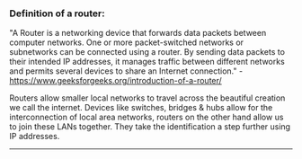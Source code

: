 ### Definition of a router:
"A Router is a networking device that forwards data packets between computer networks. One or more packet-switched networks or subnetworks can be connected using a router. By sending data packets to their intended IP addresses, it manages traffic between different networks and permits several devices to share an Internet connection." - https://www.geeksforgeeks.org/introduction-of-a-router/

Routers allow smaller local networks to travel across the beautiful creation we call the internet. Devices like switches, bridges & hubs allow for the interconnection of local area networks, routers on the other hand allow us to join these LANs together. They take the identification a step further using IP addresses. 
***